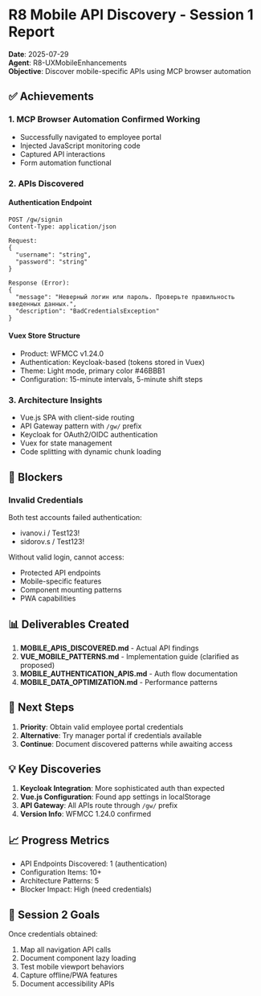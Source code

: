 # R8 Mobile API Discovery - Session 1 Report

**Date**: 2025-07-29  
**Agent**: R8-UXMobileEnhancements  
**Objective**: Discover mobile-specific APIs using MCP browser automation

## ✅ Achievements

### 1. MCP Browser Automation Confirmed Working
- Successfully navigated to employee portal
- Injected JavaScript monitoring code
- Captured API interactions
- Form automation functional

### 2. APIs Discovered

#### Authentication Endpoint
```http
POST /gw/signin
Content-Type: application/json

Request:
{
  "username": "string", 
  "password": "string"
}

Response (Error):
{
  "message": "Неверный логин или пароль. Проверьте правильность введенных данных.",
  "description": "BadCredentialsException"
}
```

#### Vuex Store Structure
- Product: WFMCC v1.24.0
- Authentication: Keycloak-based (tokens stored in Vuex)
- Theme: Light mode, primary color #46BBB1
- Configuration: 15-minute intervals, 5-minute shift steps

### 3. Architecture Insights
- Vue.js SPA with client-side routing
- API Gateway pattern with `/gw/` prefix
- Keycloak for OAuth2/OIDC authentication
- Vuex for state management
- Code splitting with dynamic chunk loading

## 🚧 Blockers

### Invalid Credentials
Both test accounts failed authentication:
- ivanov.i / Test123!
- sidorov.s / Test123!

Without valid login, cannot access:
- Protected API endpoints
- Mobile-specific features
- Component mounting patterns
- PWA capabilities

## 📊 Deliverables Created

1. **MOBILE_APIS_DISCOVERED.md** - Actual API findings
2. **VUE_MOBILE_PATTERNS.md** - Implementation guide (clarified as proposed)
3. **MOBILE_AUTHENTICATION_APIS.md** - Auth flow documentation
4. **MOBILE_DATA_OPTIMIZATION.md** - Performance patterns

## 🔄 Next Steps

1. **Priority**: Obtain valid employee portal credentials
2. **Alternative**: Try manager portal if credentials available
3. **Continue**: Document discovered patterns while awaiting access

## 💡 Key Discoveries

1. **Keycloak Integration**: More sophisticated auth than expected
2. **Vue.js Configuration**: Found app settings in localStorage
3. **API Gateway**: All APIs route through `/gw/` prefix
4. **Version Info**: WFMCC 1.24.0 confirmed

## 📈 Progress Metrics

- API Endpoints Discovered: 1 (authentication)
- Configuration Items: 10+
- Architecture Patterns: 5
- Blocker Impact: High (need credentials)

## 🎯 Session 2 Goals

Once credentials obtained:
1. Map all navigation API calls
2. Document component lazy loading
3. Test mobile viewport behaviors
4. Capture offline/PWA features
5. Document accessibility APIs